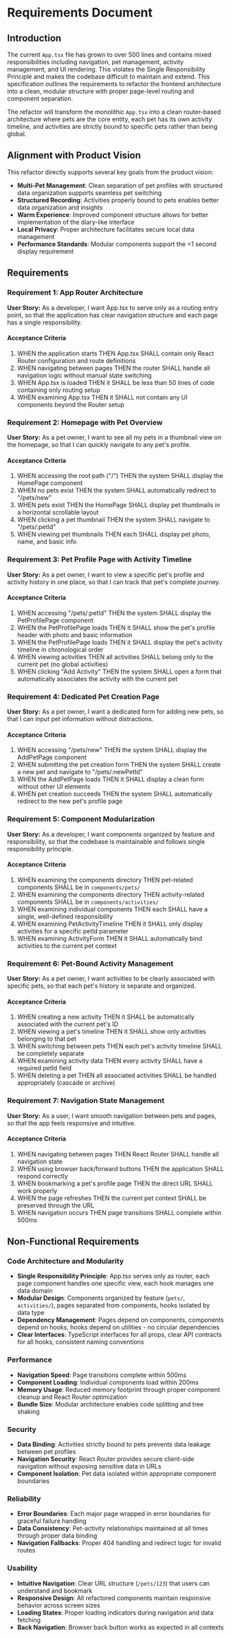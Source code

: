 # Requirements Document

## Introduction

The current `App.tsx` file has grown to over 500 lines and contains mixed responsibilities including navigation, pet management, activity management, and UI rendering. This violates the Single Responsibility Principle and makes the codebase difficult to maintain and extend. This specification outlines the requirements to refactor the frontend architecture into a clean, modular structure with proper page-level routing and component separation.

The refactor will transform the monolithic `App.tsx` into a clean router-based architecture where pets are the core entity, each pet has its own activity timeline, and activities are strictly bound to specific pets rather than being global.

## Alignment with Product Vision

This refactor directly supports several key goals from the product vision:

- **Multi-Pet Management**: Clean separation of pet profiles with structured data organization supports seamless pet switching
- **Structured Recording**: Activities properly bound to pets enables better data organization and insights
- **Warm Experience**: Improved component structure allows for better implementation of the diary-like interface
- **Local Privacy**: Proper architecture facilitates secure local data management
- **Performance Standards**: Modular components support the <1 second display requirement

## Requirements

### Requirement 1: App Router Architecture

**User Story:** As a developer, I want App.tsx to serve only as a routing entry point, so that the application has clear navigation structure and each page has a single responsibility.

#### Acceptance Criteria

1. WHEN the application starts THEN App.tsx SHALL contain only React Router configuration and route definitions
2. WHEN navigating between pages THEN the router SHALL handle all navigation logic without manual state switching
3. WHEN App.tsx is loaded THEN it SHALL be less than 50 lines of code containing only routing setup
4. WHEN examining App.tsx THEN it SHALL not contain any UI components beyond the Router setup

### Requirement 2: Homepage with Pet Overview

**User Story:** As a pet owner, I want to see all my pets in a thumbnail view on the homepage, so that I can quickly navigate to any pet's profile.

#### Acceptance Criteria

1. WHEN accessing the root path ("/") THEN the system SHALL display the HomePage component
2. WHEN no pets exist THEN the system SHALL automatically redirect to "/pets/new"
3. WHEN pets exist THEN the HomePage SHALL display pet thumbnails in a horizontal scrollable layout
4. WHEN clicking a pet thumbnail THEN the system SHALL navigate to "/pets/:petId"
5. WHEN viewing pet thumbnails THEN each SHALL display pet photo, name, and basic info

### Requirement 3: Pet Profile Page with Activity Timeline

**User Story:** As a pet owner, I want to view a specific pet's profile and activity history in one place, so that I can track that pet's complete journey.

#### Acceptance Criteria

1. WHEN accessing "/pets/:petId" THEN the system SHALL display the PetProfilePage component
2. WHEN the PetProfilePage loads THEN it SHALL show the pet's profile header with photo and basic information
3. WHEN the PetProfilePage loads THEN it SHALL display the pet's activity timeline in chronological order
4. WHEN viewing activities THEN all activities SHALL belong only to the current pet (no global activities)
5. WHEN clicking "Add Activity" THEN the system SHALL open a form that automatically associates the activity with the current pet

### Requirement 4: Dedicated Pet Creation Page

**User Story:** As a pet owner, I want a dedicated form for adding new pets, so that I can input pet information without distractions.

#### Acceptance Criteria

1. WHEN accessing "/pets/new" THEN the system SHALL display the AddPetPage component
2. WHEN submitting the pet creation form THEN the system SHALL create a new pet and navigate to "/pets/:newPetId"
3. WHEN the AddPetPage loads THEN it SHALL display a clean form without other UI elements
4. WHEN pet creation succeeds THEN the system SHALL automatically redirect to the new pet's profile page

### Requirement 5: Component Modularization

**User Story:** As a developer, I want components organized by feature and responsibility, so that the codebase is maintainable and follows single responsibility principle.

#### Acceptance Criteria

1. WHEN examining the components directory THEN pet-related components SHALL be in `components/pets/`
2. WHEN examining the components directory THEN activity-related components SHALL be in `components/activities/`
3. WHEN examining individual components THEN each SHALL have a single, well-defined responsibility
4. WHEN examining PetActivityTimeline THEN it SHALL only display activities for a specific petId parameter
5. WHEN examining ActivityForm THEN it SHALL automatically bind activities to the current pet context

### Requirement 6: Pet-Bound Activity Management

**User Story:** As a pet owner, I want activities to be clearly associated with specific pets, so that each pet's history is separate and organized.

#### Acceptance Criteria

1. WHEN creating a new activity THEN it SHALL be automatically associated with the current pet's ID
2. WHEN viewing a pet's timeline THEN it SHALL show only activities belonging to that pet
3. WHEN switching between pets THEN each pet's activity timeline SHALL be completely separate
4. WHEN examining activity data THEN every activity SHALL have a required petId field
5. WHEN deleting a pet THEN all associated activities SHALL be handled appropriately (cascade or archive)

### Requirement 7: Navigation State Management

**User Story:** As a user, I want smooth navigation between pets and pages, so that the app feels responsive and intuitive.

#### Acceptance Criteria

1. WHEN navigating between pages THEN React Router SHALL handle all navigation state
2. WHEN using browser back/forward buttons THEN the application SHALL respond correctly
3. WHEN bookmarking a pet's profile page THEN the direct URL SHALL work properly
4. WHEN the page refreshes THEN the current pet context SHALL be preserved through the URL
5. WHEN navigation occurs THEN page transitions SHALL complete within 500ms

## Non-Functional Requirements

### Code Architecture and Modularity

- **Single Responsibility Principle**: App.tsx serves only as router, each page component handles one specific view, each hook manages one data domain
- **Modular Design**: Components organized by feature (`pets/`, `activities/`), pages separated from components, hooks isolated by data type
- **Dependency Management**: Pages depend on components, components depend on hooks, hooks depend on utilities - no circular dependencies
- **Clear Interfaces**: TypeScript interfaces for all props, clear API contracts for all hooks, consistent naming conventions

### Performance

- **Navigation Speed**: Page transitions complete within 500ms
- **Component Loading**: Individual components load within 200ms
- **Memory Usage**: Reduced memory footprint through proper component cleanup and React Router optimization
- **Bundle Size**: Modular architecture enables code splitting and tree shaking

### Security

- **Data Binding**: Activities strictly bound to pets prevents data leakage between pet profiles
- **Navigation Security**: React Router provides secure client-side navigation without exposing sensitive data in URLs
- **Component Isolation**: Pet data isolated within appropriate component boundaries

### Reliability

- **Error Boundaries**: Each major page wrapped in error boundaries for graceful failure handling
- **Data Consistency**: Pet-activity relationships maintained at all times through proper data binding
- **Navigation Fallbacks**: Proper 404 handling and redirect logic for invalid routes

### Usability

- **Intuitive Navigation**: Clear URL structure (`/pets/123`) that users can understand and bookmark
- **Responsive Design**: All refactored components maintain responsive behavior across screen sizes
- **Loading States**: Proper loading indicators during navigation and data fetching
- **Back Navigation**: Browser back button works as expected in all contexts